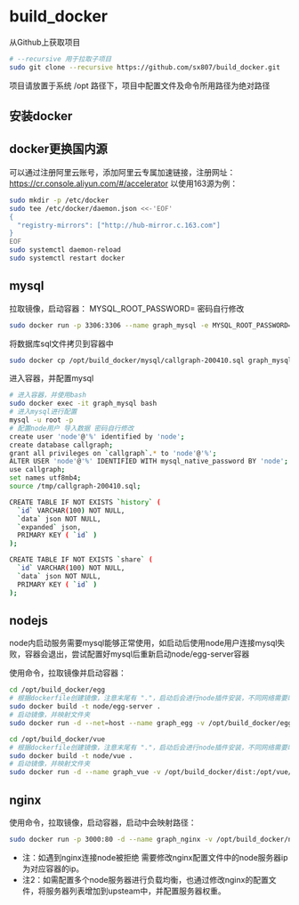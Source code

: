 # build_docker

从Github上获取项目

```sh
# --recursive 用于拉取子项目
sudo git clone --recursive https://github.com/sx807/build_docker.git
```

项目请放置于系统 /opt 路径下，项目中配置文件及命令所用路径为绝对路径

## 安装docker

## docker更换国内源

可以通过注册阿里云账号，添加阿里云专属加速链接，注册网址：<https://cr.console.aliyun.com/#/accelerator>
以使用163源为例：

```sh
sudo mkdir -p /etc/docker
sudo tee /etc/docker/daemon.json <<-'EOF'
{
  "registry-mirrors": ["http://hub-mirror.c.163.com"]
}
EOF
sudo systemctl daemon-reload
sudo systemctl restart docker
```

## mysql

拉取镜像，启动容器：
MYSQL_ROOT_PASSWORD= 密码自行修改

```sh
sudo docker run -p 3306:3306 --name graph_mysql -e MYSQL_ROOT_PASSWORD=root -d mysql:8
```

将数据库sql文件拷贝到容器中

```sh
sudo docker cp /opt/build_docker/mysql/callgraph-200410.sql graph_mysql:/tmp
```

进入容器，并配置mysql

```sh
# 进入容器，并使用bash
sudo docker exec -it graph_mysql bash
# 进入mysql进行配置
mysql -u root -p
# 配置node用户 导入数据 密码自行修改
create user 'node'@'%' identified by 'node';
create database callgraph;
grant all privileges on `callgraph`.* to 'node'@'%';
ALTER USER 'node'@'%' IDENTIFIED WITH mysql_native_password BY 'node';
use callgraph;
set names utf8mb4;
source /tmp/callgraph-200410.sql;

CREATE TABLE IF NOT EXISTS `history` (
  `id` VARCHAR(100) NOT NULL,
  `data` json NOT NULL,
  `expanded` json,
  PRIMARY KEY ( `id` )
);

CREATE TABLE IF NOT EXISTS `share` (
  `id` VARCHAR(100) NOT NULL,
  `data` json NOT NULL,
  PRIMARY KEY ( `id` )
);
```

## nodejs

node内启动服务需要mysql能够正常使用，如启动后使用node用户连接mysql失败，容器会退出，尝试配置好mysql后重新启动node/egg-server容器

使用命令，拉取镜像并启动容器：

```sh
cd /opt/build_docker/egg
# 根据dockerfile创建镜像，注意末尾有 "."，启动后会进行node插件安装，不同网络需要时间不同
sudo docker build -t node/egg-server .
# 启动镜像，并映射文件夹
sudo docker run -d --net=host --name graph_egg -v /opt/build_docker/egg/logs/egg:/opt/egg/logs/egg node/egg-server

cd /opt/build_docker/vue
# 根据dockerfile创建镜像，注意末尾有 "."，启动后会进行node插件安装，不同网络需要时间不同
sudo docker build -t node/vue .
# 启动镜像，并映射文件夹
sudo docker run -d --name graph_vue -v /opt/build_docker/dist:/opt/vue/dist node/vue
```

## nginx

使用命令，拉取镜像，启动容器，启动中会映射路径：

```sh
sudo docker run -p 3000:80 -d --name graph_nginx -v /opt/build_docker/nginx/default.conf:/etc/nginx/conf.d/default.conf -v /opt/build_docker/dist:/usr/share/nginx/html -v /opt/build_docker/nginx/logs:/var/log/nginx -d nginx
```

* 注：如遇到nginx连接node被拒绝 需要修改nginx配置文件中的node服务器ip为对应容器的ip。
* 注2：如需配置多个node服务器进行负载均衡，也通过修改nginx的配置文件，将服务器列表增加到upsteam中，并配置服务器权重。
